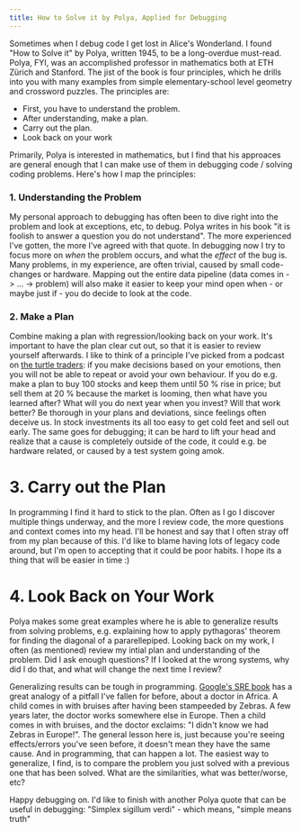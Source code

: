 ```yaml
---
title: How to Solve it by Polya, Applied for Debugging
---
```


Sometimes when I debug code I get lost in Alice's Wonderland. I found "How to Solve it" by Polya, written 1945, to be a long-overdue must-read.
Polya, FYI, was an accomplished professor in mathematics both at ETH Zürich and Stanford.
The jist of the book is four principles, which he drills into you with many examples from simple elementary-school level geometry and crossword puzzles. The principles are:
  * First, you have to understand the problem.
  * After understanding, make a plan.
  * Carry out the plan.
  * Look back on your work

Primarily, Polya is interested in mathematics, but I find that his approaces are general enough that I can make use of them in debugging code / solving coding problems. Here's how I map the principles:

### 1. Understanding the Problem
My personal approach to debugging has often been to dive right into the problem and look at exceptions, etc, to debug. Polya writes in his book "it is foolish to answer a question you do not understand".
The more experienced I've gotten, the more I've agreed with that quote. In debugging now I try to focus more on _when_ the problem occurs, and what the _effect_ of the bug is.
Many problems, in my experience, are often trivial, caused by small code-changes or hardware. Mapping out the entire data pipeline (data comes in -> ...  -> problem) will also make it easier to keep your mind open when - or maybe just if - you do decide to look at the code.

### 2. Make a Plan
Combine making a plan with regression/looking back on your work. It's important to have the plan clear cut out, so that it is easier to review yourself afterwards. I like to think of a principle I've picked from a podcast on [the turtle traders](https://www.turtletrader.com/it/): if you make decisions based on your emotions, then you will not be able to repeat or avoid your own behaviour. If you do e.g. make a plan to buy 100 stocks and keep them until 50 % rise in price; but sell them at 20 % because the market is looming, then what have you learned after? What will you do next year when you invest? Will that work better? Be thorough in your plans and deviations, since feelings often deceive us. In stock investments its all too easy to get cold feet and sell out early. The same goes for debugging; it can be hard to lift your head and realize that a cause is completely outside of the code, it could e.g. be hardware related, or caused by a test system going amok.

# 3. Carry out the Plan
In programming I find it hard to stick to the plan. Often as I go I discover multiple things underway, and the more I review code, the more questions and context comes into my head. I'll be honest and say that I often stray off from my plan because of this. I'd like to blame having lots of legacy code around, but I'm open to accepting that it could be poor habits. I hope its a thing that will be easier in time :) 

# 4. Look Back on Your Work
Polya makes some great examples where he is able to generalize results from solving problems, e.g. explaining how to apply pythagoras' theorem for finding the diagonal of a pararellepiped.
Looking back on my work, I often (as mentioned) review my intial plan and understanding of the problem. Did I ask enough questions? If I looked at the wrong systems, why did I do that, and what will change the next time I review?


Generalizing results can be tough in programming. [Google's SRE book](https://landing.google.com/sre/sre-book/toc/index.html) has a great analogy of a pitfall I've fallen for before, about a doctor in Africa. A child comes in with bruises after having been stampeeded by Zebras. A few years later, the doctor works somewhere else in Europe. Then a child comes in with bruises, and the doctor exclaims: "I didn't know we had Zebras in Europe!". The general lesson here is, just because you're seeing effects/errors you've seen before, it doesn't mean they have the same cause. And in programming, that can happen a lot. The easiest way to generalize, I find, is to compare the problem you just solved with a previous one that has been solved. What are the similarities, what was better/worse, etc?


Happy debugging on. I'd like to finish with another Polya quote that can be useful in debugging:
"Simplex sigillum verdi" - which means, "simple means truth"
